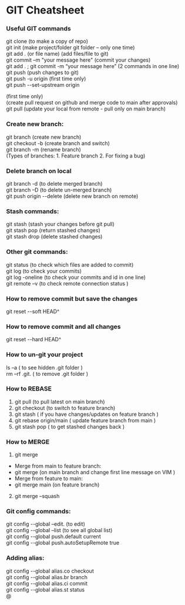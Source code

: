 # GIT Cheatsheet

### Useful GIT commands

git clone <remote-repo-link> (to make a copy of repo)  
git init (make project/folder git folder – only one time)  
git add . (or file name) (add files/file to git)  
git commit –m "your message here" (commit your changes)  
git add . ; git commit -m “your message here” (2 commands in one line)  
git push (push changes to git)  
git push -u origin <main-or-feature-branch-name> (first time only)  
git push --set-upstream origin <main or branch> (first time only)  
(create pull request on github and merge code to main after approvals)  
git pull (update your local from remote - pull only on main branch)

### Create new branch:

git branch <new-branch-name> (create new branch)  
git checkout -b <new-branch-name> (create branch and switch)  
git branch -m <new-branch-name> (rename branch)  
(Types of branches: 1. Feature branch 2. For fixing a bug)

### Delete branch on local

git branch -d <branch-name> (to delete merged branch)  
git branch –D <branch-name> (to delete un-merged branch)  
git push origin --delete <new-branch-name> (delete new branch on remote)

### Stash commands:

git stash (stash your changes before git pull)  
git stash pop (return stashed changes)  
git stash drop (delete stashed changes)

### Other git commands:

git status (to check which files are added to commit)  
git log (to check your commits)  
git log -oneline (to check your commits and id in one line)  
git remote –v (to check remote connection status )

### How to remove commit but save the changes

git reset --soft HEAD^

### How to remove commit and all changes

git reset --hard HEAD^

### How to un-git your project

ls –a ( to see hidden .git folder )  
rm –rf .git. ( to remove .git folder )

### How to REBASE

1. git pull (to pull latest on main branch)
2. git checkout <branch-name> (to switch to feature branch)
3. git stash ( if you have changes/updates on feature branch )
4. git rebase origin/main ( update feature branch from main )
5. git stash pop ( to get stashed changes back )

### How to MERGE

1. git merge

- Merge from main to feature branch:
- git merge <feature-branch> (on main branch and change first line message on VIM )
- Merge from feature to main:
- git merge main (on feature branch)

2. git merge –squash

### Git config commands:

git config --global –edit. (to edit)  
git config --global –list (to see all global list)  
git config --global push.default current  
git config --global push.autoSetupRemote true

### Adding alias:

git config --global alias.co checkout  
git config --global alias.br branch  
git config --global alias.ci commit  
git config --global alias.st status  
@
